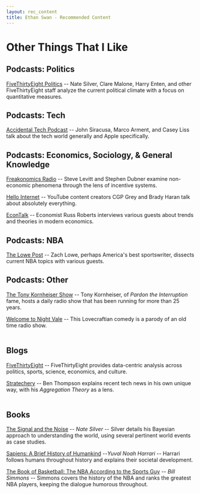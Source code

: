 ```yaml
---
layout: rec_content
title: Ethan Swan - Recommended Content
---
```


# Other Things That I Like


## Podcasts: Politics
[FiveThirtyEight Politics](https://fivethirtyeight.com/tag/politics-podcast/)
-- Nate Silver, Clare Malone, Harry Enten, and other FiveThirtyEight staff analyze the current political climate with a focus on quantitative measures.

## Podcasts: Tech
[Accidental Tech Podcast](http://atp.fm)
-- John Siracusa, Marco Arment, and Casey Liss talk about the tech world generally and Apple specifically.

## Podcasts: Economics, Sociology, & General Knowledge
[Freakonomics Radio](http://freakonomics.com/archive/)
-- Steve Levitt and Stephen Dubner examine non-economic phenomena through the lens of incentive systems.

[Hello Internet](http://www.hellointernet.fm/)
-- YouTube content creators CGP Grey and Brady Haran talk about absolutely everything.

[EconTalk](http://www.econtalk.org/)
-- Economist Russ Roberts interviews various guests about trends and theories in modern economics.

## Podcasts: NBA
[The Lowe Post](http://www.espn.com/espnradio/podcast/archive/_/id/10528553)
-- Zach Lowe, perhaps America's best sportswriter, dissects current NBA topics with various guests.

## Podcasts: Other
[The Tony Kornheiser Show](http://www.tonykornheisershow.com)
-- Tony Kornheiser, of *Pardon the Interruption* fame, hosts a daily radio show that has been running for more than 25 years.

[Welcome to Night Vale](http://www.welcometonightvale.com)
-- This Lovecraftian comedy is a parody of an old time radio show.
<br><br>
        
## Blogs
[FiveThirtyEight](http://www.fivethirtyeight.com)
-- FiveThirtyEight provides data-centric analysis across politics, sports, science, economics, and culture.

[Stratechery](https://stratechery.com)
-- Ben Thompson explains recent tech news in his own unique way, with his *Aggregation Theory* as a lens.
<br><br>

## Books
[The Signal and the Noise](https://en.wikipedia.org/wiki/The_Signal_and_the_Noise") -- *Nate Silver*
-- Silver details his Bayesian approach to understanding the world, using several pertinent world events as case studies.

[Sapiens: A Brief History of Humankind](https://en.wikipedia.org/wiki/Sapiens:_A_Brief_History_of_Humankind) --*Yuval Noah Harrari*
-- Harrari follows humans throughout history and explains their societal development.

[The Book of Basketball: The NBA According to the Sports Guy](https://en.wikipedia.org/wiki/The_Book_of_Basketball) -- *Bill Simmons*
-- Simmons covers the history of the NBA and ranks the greatest NBA players, keeping the dialogue humorous throughout.

